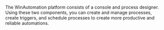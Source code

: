The WinAutomation platform consists of a console and process designer. Using these two components, you can create and manage processes, create triggers, and schedule processes to create more productive and reliable automations.
